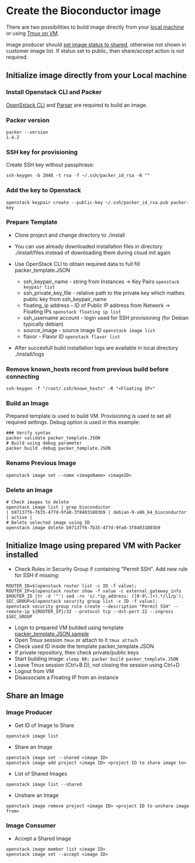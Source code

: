 # Create the Bioconductor image

There are two possibilities to build image directly from your [local machine](#initialize-image-directly-from-your-local-machine) or using [Tmux on VM](#initialize-image-using-prepared-vm-with-packer-installed).

Image producer should [set image status to shared](#share-an-image), otherwise not shown in customer image list. If status set to public, then share/accept action is not required.

## Initialize image directly from your Local machine

### Install Openstack CLI and Packer

[OpenSstack CLI](https://cloud.gitlab-pages.ics.muni.cz/documentation/cloud/cli/) and [Parser](https://www.packer.io/docs/builders/openstack.html) are required to build an image.

### Packer version

```
packer --version
1.4.2
```

### SSH key for provisioning

Create SSH key without passphrase:
```
ssh-keygen -b 2048 -t rsa -f ~/.ssh/packer_id_rsa -N ""
```

### Add the key to Openstack

```
openstack keypair create --public-key ~/.ssh/packer_id_rsa.pub packer-key
```

### Prepare Template

* Clone project and change directory to ./install
* You can use already downloaded installation files in directory ./install/files instead of downloading them during cloud init again
* Use OpenStack CLI to obtain required data to full fill packer_template.JSON
    * ssh_keypair_name - string from Instances -> Key Pairs `openstack keypair list`
    * ssh_private_key_file - relative path to the private key which mathes public key from ssh_keypair_name
    * floating_ip address - ID of Public IP address from Network -> Floating IPs `openstack floating ip list`
    * ssh_username account - login used for SSH provisioning (for Debian typically debian)
    * source_image - source image ID `openstack image list`
    * flavor - Flavor ID `openstack flavor list`

* After succesfull build installation logs are available in local directory ./install/logs

### Remove known_hosts record from previous build before connecting

```
ssh-keygen -f "/root/.ssh/known_hosts" -R "<Floating IP>"
```

### Build an Image

Prepared template is used to build VM. Provisioning is used to set all required settings.
Debug option is used in this example:
```
### Verify syntax
packer validate packer_template.JSON
# Build using debug parameter
packer build -debug packer_template.JSON
```

### Rename Previous Image

```
openstack image set --name <imageName> <imageID>
```

### Delete an Image

```
# Check images to delete
openstack image list | grep bioconductor
| b97137f6-7b35-477d-9fa0-3f84031803b9 | debian-9-x86_64_bioconductor                | active |
# Delete selected image using ID
openstack image delete b97137f6-7b35-477d-9fa0-3f84031803b9
```

## Initialize Image using prepared VM with Packer installed

* Check Rules in Security Group if containing "Permit SSH". Add new rule for SSH if missing:
```
ROUTER_ID=$(openstack router list -c ID -f value);
ROUTER_IP=$(openstack router show -f value -c external_gateway_info $ROUTER_ID |tr -d '"'| sed -rn 's/.*ip_address: ([0-9\.]+).*/\1/p');
SEC_GROUP=$(openstack security group list -c ID -f value);
openstack security group rule create --description "Permit SSH" --remote-ip ${ROUTER_IP}/32 --protocol tcp --dst-port 22 --ingress $SEC_GROUP
```

* Login to prepared VM builded using template [packer_template.JSON.sample](./../../packer_master/packer_template.JSON.sample)
* Open Tmux session `tmux` or attach to it `tmux attach`
* Check used ID inside the template packer_template.JSON
* If private repository, then check private/public keys
* Start building image: `sleep 80; packer build packer_template.JSON`
* Leave Tmux session (Ctrl+B D), not closing the session using Ctrl+D
* Logout from VM
* Disassociate a Floating IP from an instance


## Share an Image

### Image Producer

* Get ID of Image to Share
```
openstack image list
```

* Share an Image
```
openstack image set --shared <image ID>
openstack image add project <image ID> <project ID to share image to>
```

* List of Shared Images
```
openstack image list --shared
```

* Unshare an Image
```
openstack image remove project <image ID> <project ID to unshare image from>
```

### Image Consumer

* Accept a Shared Image
```
openstack image member list <image ID>
openstack image set --accept <image ID>
```

